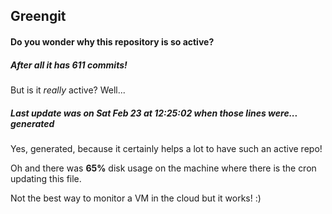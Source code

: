 ## Greengit

#### Do you wonder why this repository is so active?

##### After all it has 611 commits!

But is it *really* active? Well...

##### Last update was on Sat Feb 23 at 12:25:02 when those lines were... generated

Yes, generated, because it certainly helps a lot to have such an active repo!

Oh and there was **65%** disk usage on the machine
where there is the cron updating this file.

Not the best way to monitor a VM in the cloud but it works! :)
